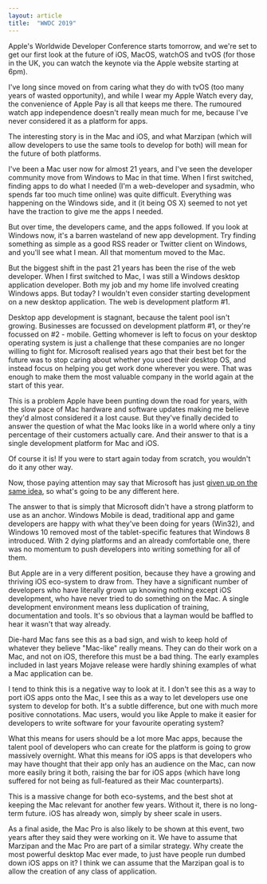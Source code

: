 ```yaml
---
layout: article
title:  "WWDC 2019"
---
```


Apple's Worldwide Developer Conference starts tomorrow, and we're set to get our first look at the future of iOS, MacOS, watchOS and tvOS (for those in the UK, you can watch the keynote via the Apple website starting at 6pm).

I've long since moved on from caring what they do with tvOS (too many years of wasted opportunity), and while I wear my Apple Watch every day, the convenience of Apple Pay is all that keeps me there. The rumoured watch app independence doesn't really mean much for me, because I've never considered it as a platform for apps.

The interesting story is in the Mac and iOS, and what Marzipan (which will allow developers to use the same tools to develop for both) will mean for the future of both platforms.

I've been a Mac user now for almost 21 years, and I've seen the developer community move from Windows to Mac in that time. When I first switched, finding apps to do what I needed (I'm a web-developer and sysadmin, who spends far too much time online) was quite difficult. Everything was happening on the Windows side, and it (it being OS X) seemed to not yet have the traction to give me the apps I needed.

But over time, the developers came, and the apps followed. If you look at Windows now, it's a barren wasteland of new app development. Try finding something as simple as a good RSS reader or Twitter client on Windows, and you'll see what I mean. All that momentum moved to the Mac.

But the biggest shift in the past 21 years has been the rise of the web developer. When I first switched to Mac, I was still a Windows desktop application developer. Both my job and my home life involved creating Windows apps. But today? I wouldn't even consider starting development on a new desktop application. The web is development platform #1.

Desktop app development is stagnant, because the talent pool isn't growing. Businesses are focussed on development platform #1, or they're focussed on #2 - mobile. Getting whomever is left to focus on your desktop operating system is just a challenge that these companies are no longer willing to fight for. Microsoft realised years ago that their best bet for the future was to stop caring about whether you used their desktop OS, and instead focus on helping you get work done wherever you were. That was enough to make them the most valuable company in the world again at the start of this year.

This is a problem Apple have been punting down the road for years, with the slow pace of Mac hardware and software updates making me believe they'd almost considered it a lost cause. But they've finally decided to answer the question of what the Mac looks like in a world where only a tiny percentage of their customers actually care. And their answer to that is a single development platform for Mac and iOS.

Of course it is! If you were to start again today from scratch, you wouldn't do it any other way. 

Now, those paying attention may say that Microsoft has just <a href="https://www.theverge.com/2019/5/30/18645609/microsofts-universal-windows-app-dead-microsoft-store-windows-store">given up on the same idea</a>, so what's going to be any different here.

The answer to that is simply that Microsoft didn't have a strong platform to use as an anchor. Windows Mobile is dead, traditional app and game developers are happy with what they've been doing for years (Win32), and Windows 10 removed most of the tablet-specific features that Windows 8 introduced. With 2 dying platforms and an already comfortable one, there was no momentum to push developers into writing something for all of them.

But Apple are in a very different position, because they have a growing and thriving iOS eco-system to draw from. They have a significant number of developers who have literally grown up knowing nothing except iOS development, who have never tried to do something on the Mac. A single development environment means less duplication of training, documentation and tools. It's so obvious that a layman would be baffled to hear it wasn't that way already.

Die-hard Mac fans see this as a bad sign, and wish to keep hold of whatever they believe "Mac-like" really means. They can do their work on a Mac, and not on iOS, therefore this must be a bad thing. The early examples included in last years Mojave release were hardly shining examples of what a Mac application can be.

I tend to think this is a negative way to look at it. I don't see this as a way to port iOS apps onto the Mac, I see this  as a way to let developers use one system to develop for both. It's a subtle difference, but one with much more positive connotations. Mac users, would you like Apple to make it easier for developers to write software for your favourite operating system?

What this means for users should be a lot more Mac apps, because the talent pool of developers who can create for the platform is going to grow massively overnight. What this means for iOS apps is that developers who may have thought that their app only has an audience on the Mac, can now more easily bring it both, raising the bar for iOS apps (which have long suffered for not being as full-featured as their Mac counterparts).

This is a massive change for both eco-systems, and the best shot at keeping the Mac relevant for another few years. Without it, there is no long-term future. iOS has already won, simply by sheer scale in users.

As a final aside, the Mac Pro is also likely to be shown at this event, two years after they said they were working on it. We have to assume that Marzipan and the Mac Pro are part of a similar strategy. Why create the most powerful desktop Mac ever made, to just have people run dumbed down iOS apps on it? I think we can assume that the Marzipan goal is to allow the creation of any class of application.
